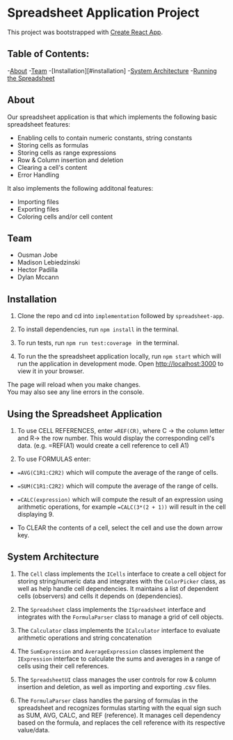# Spreadsheet Application Project

This project was bootstrapped with [Create React App](https://github.com/facebook/create-react-app).

## Table of Contents:

-[About](#about)
-[Team](#team)
-[Installation][#installation]
-[System Architecture](#system-architecture)
-[Running the Spreadsheet](#running-the-spreadsheet-npm-start)

## About

Our spreadsheet application is that which implements the following basic spreadsheet
features: 
- Enabling cells to contain numeric constants, string constants
- Storing cells as formulas
- Storing cells as range expressions
- Row & Column insertion and deletion
- Clearing a cell's content
- Error Handling

It also implements the following additonal features:
- Importing files
- Exporting files
- Coloring cells and/or cell content

## Team

- Ousman Jobe
- Madison Lebiedzinski
- Hector Padilla
- Dylan Mccann


## Installation
1. Clone the repo and cd into `implementation` followed by `spreadsheet-app`.

2. To install dependencies, run `npm install` in the terminal.

3. To run tests, run `npm run test:coverage ` in the terminal.

4. To run the the spreadsheet application locally, run `npm start` which will run the 
application in development mode. Open [http://localhost:3000](http://localhost:3000) 
to view it in your browser.

The page will reload when you make changes.\
You may also see any line errors in the console.

## Using the Spreadsheet Application
1. To use CELL REFERENCES, enter `=REF(CR)`, where C -> the column letter and R-> the 
row number. This would display the corresponding cell's data. (e.g. =REF(A1) would 
create a cell reference to cell A1)

2. To use FORMULAS enter:
- `=AVG(C1R1:C2R2)` which will compute the average of the range of cells.

- `=SUM(C1R1:C2R2)` which will compute the average of the range of cells.

- `=CALC(expression)` which will compute the result of an expression using arithmetic 
operations, for example `=CALC(3*(2 + 1))` will result in the cell displaying 9.

- To CLEAR the contents of a cell, select the cell and use the down arrow key.

## System Architecture

1. The `Cell` class implements the `ICells` interface to create a cell object 
for storing string/numeric data and integrates with the `ColorPicker` class, as
well as help handle cell dependencies. It maintains a list of dependent cells (observers) 
and cells it depends on (dependencies).

2. The `Spreadsheet` class implements the `ISpreadsheet` interface and integrates with the 
`FormulaParser` class to manage a grid of cell objects.

3. The `Calculator` class implements the `ICalculator` interface to evaluate arithmetic 
operations and string concatenation 

4. The `SumExpression` and `AverageExpression` classes implement the `IExpression` interface 
to calculate the sums and averages in a range of cells using their cell references.

5. The `SpreadsheetUI` class manages the user controls for row & column insertion and deletion, 
as well as importing and exporting .csv files.

6. The `FormulaParser` class handles the parsing of formulas in the spreadsheet and recognizes 
formulas starting with the equal sign such as SUM, AVG, CALC, and REF (reference). It manages 
cell dependency based on the formula, and replaces the cell reference with its respective value/data.

